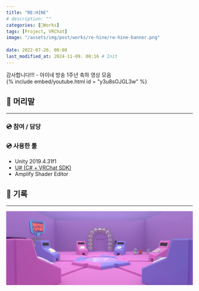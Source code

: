 ```yaml
---
title: "RE:HINE"
# description: ""
categories: [🍇Works]
tags: [Project, VRChat]
image: "/assets/img/post/works/re-hine/re-hine-banner.png"

date: 2022-07-26. 00:00
last_modified_at: 2024-11-09. 08:16 # Init
---
```


감사합니다!!! - 아이네 방송 1주년 축하 영상 모음  
{% include embed/youtube.html id = "y3u8sOJGL3w" %}

## 📀 머리말

---

### 💿 참여 / 담당

### 💿 사용한 툴

- Unity 2019.4.31f1
- [U# (C# + VRChat SDK)](https://udonsharp.docs.vrchat.com/)
- Amplify Shader Editor

## 📀 기록

---

![re-hine-banner](/assets/img/post/works/re-hine/re-hine-banner.png)
